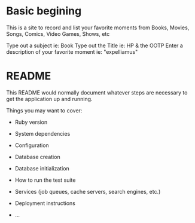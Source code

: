 # Basic begining

This is a site to record and list your favorite moments from Books, Movies, Songs, Comics, Video Games, Shows, etc


Type out a subject ie: Book
Type out the Title ie: HP & the OOTP
Enter a description of your favorite moment ie: "expelliamus"



# README

This README would normally document whatever steps are necessary to get the
application up and running.

Things you may want to cover:

* Ruby version

* System dependencies

* Configuration

* Database creation

* Database initialization

* How to run the test suite

* Services (job queues, cache servers, search engines, etc.)

* Deployment instructions

* ...
